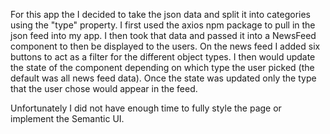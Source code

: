 For this app the I decided to take the json data and split it into categories using the "type" property.  I first used the axios npm package to pull in the json feed into my app.  I then took that data and passed it into a NewsFeed component to then be displayed to the users.  On the news feed I added six buttons to act as a filter for the different object types.  I then would update the state of the component depending on which type the user picked (the default was all news feed data).  Once the state was updated only the type that the user chose would appear in the feed.  

Unfortunately I did not have enough time to fully style the page or implement the Semantic UI.  
